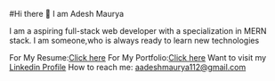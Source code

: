 #Hi there 👋 I am Adesh Maurya


I am a aspiring full-stack web developer with a specialization in MERN stack. I am someone,who is always ready to learn new technologies 

For My Resume:[Click here](https://drive.google.com/file/d/1GXofbcLhoZY99L7uErlgHx857CvTLLOB/view?usp=sharing) 
For My Portfolio:[Click here](https://incomparable-strudel-db7539.netlify.app/)
Want to visit my [Linkedin Profile](https://www.linkedin.com/in/adesh-maurya-427261222/) 
How to reach me: aadeshmaurya112@gmail.com

